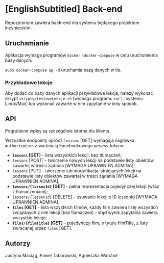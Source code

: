 # [EnglishSubtitled] Back-end

Repozytorium zawiera back-end dla systemu będącego projektem inżynierskim.

## Uruchamianie
Aplikacja wymaga programów `docker` i `docker-compose` w celu uruchomienia bazy danych:

`sudo docker-compose up -d` uruchamia bazę danych w tle.

### Przykładowe lekcje

Aby dodać do bazy danych aplikacji przykładowe lekcje, należy wykonać skrypt `skrypty/testoweLekcje.sh` (wymaga programu `curl` i systemu Linux/Mac) lub wykonać zawarte w nim zapytanie w inny sposób.

## API

Pogrubione wpisy są szczególnie istotne dla klienta.

Wszystkie endpointy oprócz `lessons` [GET] wymagają nagłówka `Authorization` z wartością Facebookowego *access tokena* 
* **`lessons` [GET]** - lista wszystkich lekcji, bez tłumaczeń;
* `lessons` [POST] - tworzenie nowych lekcji na podstawie listy obiektów zawartej w treści żądania [WYMAGA UPRAWNIEŃ ADMINA];
* `lessons` [PUT] - tworzenie lub modyfikacja istniejących lekcji na podstawie listy obiektów zawartej w treści żądania [WYMAGA UPRAWNIEŃ ADMINA];
* **`lessons/{lessonId}` [GET]** - pełna reprezentacja pojedynczej lekcji (wraz z tłumaczeniami);
* `lessons/{lessonId}` [DELETE] - usuwanie lekcji o ID lessonId [WYMAGA UPRAWNIEŃ ADMINA];
* **`films` [GET]** - lista wszystkich filmów, każdy film zawiera listę wszystich związanych z nim lekcji (bez tłumaczeń) - stąd wynik zapytania zawiera wszystkie lekcje;
* **`films/{filmTitle}` [GET]** - pojedynczy film, o tytule filmTitle, z listy zwracanej przez `films` [GET].

## Autorzy
Justyna Maciąg, Paweł Taborowski, Agnieszka Warchoł
